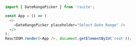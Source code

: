 <!--start-code-->

```js
import { DateRangePicker } from 'rsuite';

const App = () => (
  <>
    <DateRangePicker placeholder="Select Date Range" />
  </>
);
ReactDOM.render(<App />, document.getElementById('root'));
```

<!--end-code-->
